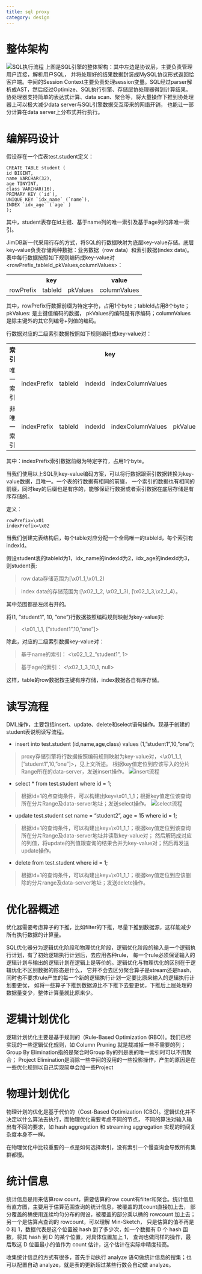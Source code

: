 ```yaml
---
title: sql proxy
category: design
---
```


# 整体架构
![SQL执行流程](../../images/sql-proxy-structure.jpg)
上图是SQL引擎的整体架构：其中左边是协议层，主要负责管理用户连接，解析用户SQL，
并将处理好的结果数据封装成MySQL协议形式返回给客户端。中间的Session Context主要负责处理session变量。SQL经过parser解析成AST，然后经过Optimize、SQL执行引擎、存储层协处理器得到计算结果。
协处理器支持简单的表达式计算、data scan、聚合等，将大量操作下推到协处理器上可以极大减少data server与SQL引擎数据交互带来的网络开销，
也能让一部分计算在data server上分布式并行执行。


# 编解码设计

假设存在一个库表test.student定义：
```
CREATE TABLE student (
id BIGINT,
name VARCHAR(32),
age TINYINT,
class VARCHAR(16),
PRIMARY KEY (`id`),
UNIQUE KEY `idx_name` (`name`),
INDEX `idx_age` (`age` )
);
```
其中，student表存在id主键、基于name列的唯一索引及基于age列的非唯一索引。

JimDB新一代采用行存的方式，将SQL的行数据映射为底层key-value存储。底层key-value负责存储两种数据：业务数据（row data）和索引数据(index data)。表中每行数据按照如下规则编码成key-value对<rowPrefix_tableId_pkValues,columnValues>：

<table>
  <tr>
    <th colspan="3">key</th>
    <th>value</th>
  </tr>
  <tr>
    <td>rowPrefix</td>
    <td>tableId</td>
    <td>pkValues</td>
    <td>columnValues</td>
  </tr>
</table>

其中，rowPrefix行数据前缀为特定字符，占用1个byte；tableId占用8个byte；pkValues: 是主键值编码的数据，
pkValues的编码是有序编码；columnValues是除主键外的其它列编号+列值的编码。

行数据对应的二级索引数据按照如下规则编码成key-value对：
<table>
  <tr>
    <th>索引</th>
    <th colspan="5">key</th>
    <th>value</th>
  </tr>
  <tr>
    <td>唯一索引</td>
    <td>indexPrefix</td>
    <td>tableId</td>
    <td>indexId</td>
    <td colspan="2">indexColumnValues</td>
    <td>pkValues</td>
  </tr>
  <tr>
    <td>非唯一索引</td>
    <td>indexPrefix</td>
    <td>tableId</td>
    <td>indexId</td>
    <td>indexColumnValues</td>
    <td>pkValues</td>
    <td>null</td>
  </tr>
</table>	

其中：indexPrefix索引数据前缀为特定字符，占用1个byte。

当我们使用以上SQL到key-value编码方案，可以将行数据跟索引数据转换为key-value数据，且唯一。一个表的行数据有相同的前缀，
一个索引的数据也有相同的前缀，同时key的后缀也是有序的，能够保证行数据或者索引数据在底层存储是有序存储的。

定义：
```
rowPrefix=\x01
indexPrefix=\x02
```

当我们创建完表结构后，每个table对应分配一个全局唯一的tableId，每个索引有indexId。

假设student表的tableId为1，idx_name的indexId为2，idx_age的indexId为3，则student表:
> row data存储范围为[\x01_1,\x01_2)

> index data的存储范围为:[\x02_1_2, \x02_1_3), [\x02_1_3,\x2_1_4）。

其中范围都是左闭右开的。

将(1, ”student1”, 10, ”one”)行数据按照编码规则映射为key-value对:
> <\x01_1_1, [”student1”,10,”one”]>

除此，对应的二级索引数据key-value对：
>基于name的索引： <\x02_1_2_”student1”,  1>

>基于age的索引： <\x02_1_3_10_1, null>

这样，table的row数据按主键有序存储，index数据各自有序存储。

# 读写流程

DML操作，主要包括insert、update、delete和select语句操作。现基于创建的student表说明读写流程。

* insert into test.student (id,name,age,class) values (1,”student1”,10,”one”);
> proxy存储引擎将行数据按照编码规则映射为key-value对，<\x01_1_1, [”student1”,10,”one”]>，见上文所述。
根据key值定位到应该写入的分片Range所在的data-server，发送insert操作。
![insert流程](../../images/exec-engine-insert.jpg)

* select * from test.student where id = 1;
> 根据id=1的点查询条件，可以构建出key=\x01_1_1；根据key值定位该查询所在分片Range及data-server地址；发送select操作。
![select流程](../../images/exec-engine-select.jpg)

* update test.student set name = “student2”, age = 15 where id = 1;
> 根据id=1的查询条件，可以构建出key=\x01_1_1；根据key值定位到该查询所在分片Range及data-server地址并读取key-value对；
然后解码成对应的列值，将update的列值跟查询的结果合并为key-value对；然后再发送update操作。

* delete from test.student where id = 1;
> 根据id=1的查询条件，可以构建出key=\x01_1_1；根据key值定位到应该删除的分片range及data-server地址；发送delete操作。


# 优化器概述
优化器需要考虑算子的下推，比如filter的下推，尽量下推到数据源，这样能减少所有执行数据的计算量。

SQL优化器分为逻辑优化阶段和物理优化阶段，逻辑优化阶段的输入是一个逻辑执行计划，有了初始逻辑执行计划后，去应用各种rule，
每一个rule必须保证输入的逻辑计划与输出的逻辑计划在逻辑上是等价的。逻辑优化与物理优化的区别在于逻辑优化不区别数据的形态是什么，
它并不会去区分聚合算子是stream还是hash，同时也不要求rule产生的每一个新的逻辑执行计划一定要比原来输入的逻辑执行计划要更优，
如将一些算子下推到数据源比不下推下去要更优，下推后上层处理的数据量变少，整体计算量就比原来少。


# 逻辑计划优化
逻辑计划优化主要是基于规则的（Rule-Based Optimization (RBO))。我们已经实现的一些逻辑优化规则，如 Column Pruning 就是裁减掉一些不需要的列；
Group By Elimination指的是聚合时Group By的列是表的唯一索引时可以不用聚合；
Project Elimination是消除一些中间的没用的一些投影操作，产生的原因是在一些优化规则以自己实现简单会加一些Project

# 物理计划优化
物理计划的优化是基于代价的（Cost-Based Optimization (CBO)。逻辑优化并不决定以什么算法去执行，而物理优化需要考虑不同的节点，
不同的算法对输入输出有不同的要求，如 hash aggregation 和 streaming aggregation 实现的时间复杂度本身不一样。

在物理优化中比较重要的一点是如何选择索引，没有索引一个慢查询会导致所有集群都慢。


# 统计信息
统计信息是用来估算row count，需要估算的row count有filter和聚合。统计信息有直方图，主要用于估算范围查询的统计信息，被覆盖的其count直接加上去，
部分覆盖的桶使用连续均匀分布的假设，被覆盖的部分乘以桶的 rowcount 加上去；另一个是估算点查询的 rowcount，可以理解 Min-Sketch，
只是估算的值不再是 0 和 1，数据代表是这个位置被 hash 到了多少次，如一个数据有 D 个 hash 函数，将其 hash 到 D 的某个位置，对具体位置加上 1，
查询也做同样的操作，最后取这 D 位置最小的值作为 count 估计，这个估计在实际中精度较高。

收集统计信息的方式有很多，首先手动执行 analyze 语句做统计信息的搜集；也可以配置自动 analyze，就是表的更新超过某些行数会自动做 analyze。